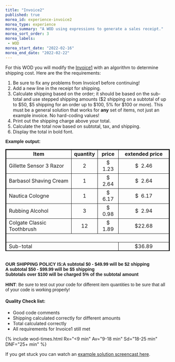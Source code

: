 ```yaml
---
title: "Invoice2"
published: true
morea_id: experience-invoice2
morea_type: experience
morea_summary: "A WOD using expressions to generate a sales receipt."
morea_sort_order: 3
morea_labels:
 - WOD 
morea_start_date: "2022-02-16"
morea_end_date: "2022-02-22"
---
```


For this WOD you will modify the [Invoice1](../060.expressions-operators/experience-invoice1.html) with an algorithm to determine shipping cost. Here are the the requirements: 

1. Be sure to fix any problems from Invoice1 before continuing! 
2. Add a new line in the receipt for shipping. 
3. Calculate shipping based on the order; it should be based on the sub-total and use stepped shipping amounts ($2 shipping on a subtotal of up to $50, $5 shipping for an order up to $100, 5% for $100 or more). This must be a general solution that works for **any** set of items, not just an example invoice. No hard-coding values!
4. Print out the shipping charge above your total. 
5. Calculate the total now based on subtotal, tax, and shipping. 
6. Display the total in bold font.

<span style="font-weight: bold;"> </span>
<p> <font face="arial"><span style="font-weight: bold;">Example output:</span>
    </font></p>
<table style="border-collapse: collapse; width: 514px; height: 319px;"
       border="2" bordercolor="#111111" cellpadding="0" cellspacing="0">
    <tbody>
        <tr>
            <td align="center" width="43%"><b>Item</b></td>
            <td width="11%"><b>quantity</b></td>
            <td style="text-align: center;" width="13%"><b>price</b></td>
            <td style="text-align: center;" width="54%"><b>extended price</b></td>
        </tr>
        <tr>
            <td width="43%">Gillette Sensor 3 Razor</td>
            <td align="center" width="11%">2</td>
            <td style="text-align: center;" width="13%">$ 1.23</td>
            <td style="text-align: center;" width="54%">$&nbsp; 2.46</td>
        </tr>
        <tr>
            <td width="43%">Barbasol Shaving Cream</td>
            <td align="center" width="11%">1</td>
            <td style="text-align: center;" width="13%">$ 2.64</td>
            <td style="text-align: center;" width="54%">$&nbsp; 2.64</td>
        </tr>
        <tr>
            <td width="43%">Nautica Cologne</td>
            <td align="center" width="11%">1</td>
            <td style="text-align: center;" width="13%">$ 6.17</td>
            <td style="text-align: center;" width="54%">$&nbsp; 6.17</td>
        </tr>
        <tr>
            <td width="43%">Rubbing Alcohol </td>
            <td align="center" width="11%">3</td>
            <td style="text-align: center;" width="13%">$ 0.98</td>
            <td style="text-align: center;" width="54%">$&nbsp; 2.94</td>
        </tr>
        <tr>
            <td width="43%">Colgate Classic Toothbrush </td>
            <td align="center" width="11%">12</td>
            <td style="text-align: center;" width="13%">$ 1.89</td>
            <td style="text-align: center;" width="54%">$22.68</td>
        </tr>
        <tr>
            <td colspan="4" width="100%">&nbsp;</td>
        </tr>
        <tr>
            <td colspan="3" width="67%">Sub-total</td>
            <td style="text-align: center;" width="54%">$36.89</td>
        </tr>
        <tr>
            <td colspan="3" width="67%"> <font face="arial"> Tax @ 5.75%</font></td>
            <td style="text-align: center;" width="54%">$&nbsp; 2.12</td>
        </tr>
        <tr>
            <td colspan="3" rowspan="1" valign="top">Shipping </td>
            <td style="text-align: center;">$&nbsp; 2.00 </td>
        </tr>
        <tr>
            <td colspan="3" width="67%"><b>Total</b></td>
            <td style="text-align: center;" width="54%"><b>$41.01</b></td>
        </tr>
    </tbody>
</table>
<br>
<font
        face="arial"><b><span style="font-weight: bold;">OUR SHIPPING POLICY
            IS:</span>A subtotal $0 - $49.99 will be $2 shipping<br>
        A subtotal $50 - $99.99 will be $5 shipping<br>
        Subtotals over $100 will be charged 5% of the subtotal amount</b></font>
<font
        face="arial">
<br><br>		
<b>HINT</b>: Be sure to test out your code for different
    item quantities to be sure that all of your code is working properly!</font>
  

#### Quality Check list: 

 - Good code comments
 - Shipping calculated correctly for different amounts
 - Total calculated correctly
 - All requirements for Invoice1 still met

{% include wod-times.html Rx="<9 min" Av="9-18 min" Sd="18-25 min" DNF="25+ min" %}

If you get stuck you can watch an [example solution screencast here](https://youtu.be/voV10EnWLkA). 